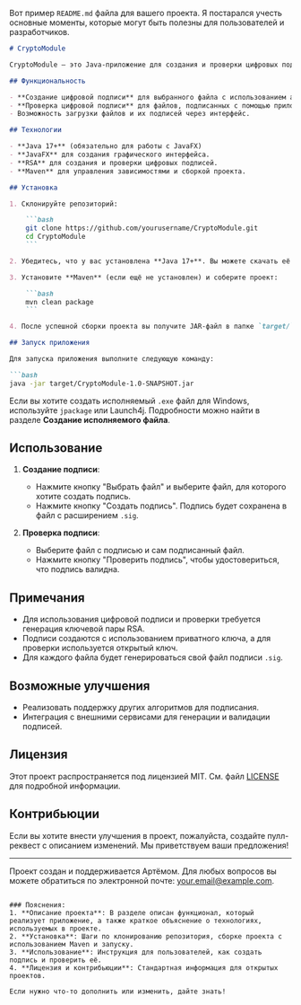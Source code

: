 Вот пример `README.md` файла для вашего проекта. Я постарался учесть основные моменты, которые могут быть полезны для пользователей и разработчиков.

```markdown
# CryptoModule

CryptoModule — это Java-приложение для создания и проверки цифровых подписей для файлов разных форматов. Приложение использует алгоритм RSA для подписи и проверки данных. Этот проект предоставляет графический интерфейс с помощью JavaFX, позволяя пользователю легко работать с цифровыми подписями.

## Функциональность

- **Создание цифровой подписи** для выбранного файла с использованием алгоритма RSA.
- **Проверка цифровой подписи** для файлов, подписанных с помощью приложения.
- Возможность загрузки файлов и их подписей через интерфейс.

## Технологии

- **Java 17+** (обязательно для работы с JavaFX)
- **JavaFX** для создания графического интерфейса.
- **RSA** для создания и проверки цифровых подписей.
- **Maven** для управления зависимостями и сборкой проекта.

## Установка

1. Склонируйте репозиторий:

    ```bash
    git clone https://github.com/yourusername/CryptoModule.git
    cd CryptoModule
    ```

2. Убедитесь, что у вас установлена **Java 17+**. Вы можете скачать её с [официального сайта Oracle](https://www.oracle.com/java/technologies/javase-jdk17-downloads.html).

3. Установите **Maven** (если ещё не установлен) и соберите проект:

    ```bash
    mvn clean package
    ```

4. После успешной сборки проекта вы получите JAR-файл в папке `target/` (например, `CryptoModule-1.0-SNAPSHOT.jar`).

## Запуск приложения

Для запуска приложения выполните следующую команду:

```bash
java -jar target/CryptoModule-1.0-SNAPSHOT.jar
```

Если вы хотите создать исполняемый `.exe` файл для Windows, используйте `jpackage` или Launch4j. Подробности можно найти в разделе **Создание исполняемого файла**.

## Использование

1. **Создание подписи**:
    - Нажмите кнопку "Выбрать файл" и выберите файл, для которого хотите создать подпись.
    - Нажмите кнопку "Создать подпись". Подпись будет сохранена в файл с расширением `.sig`.

2. **Проверка подписи**:
    - Выберите файл с подписью и сам подписанный файл.
    - Нажмите кнопку "Проверить подпись", чтобы удостовериться, что подпись валидна.

## Примечания

- Для использования цифровой подписи и проверки требуется генерация ключевой пары RSA.
- Подписи создаются с использованием приватного ключа, а для проверки используется открытый ключ.
- Для каждого файла будет генерироваться свой файл подписи `.sig`.

## Возможные улучшения

- Реализовать поддержку других алгоритмов для подписания.
- Интеграция с внешними сервисами для генерации и валидации подписей.

## Лицензия

Этот проект распространяется под лицензией MIT. См. файл [LICENSE](LICENSE) для подробной информации.

## Контрибьюции

Если вы хотите внести улучшения в проект, пожалуйста, создайте пулл-реквест с описанием изменений. Мы приветствуем ваши предложения!

---

Проект создан и поддерживается Артёмом. Для любых вопросов вы можете обратиться по электронной почте: [your.email@example.com](mailto:your.email@example.com).
```

### Пояснения:
1. **Описание проекта**: В разделе описан функционал, который реализует приложение, а также краткое объяснение о технологиях, используемых в проекте.
2. **Установка**: Шаги по клонированию репозитория, сборке проекта с использованием Maven и запуску.
3. **Использование**: Инструкция для пользователей, как создать подпись и проверить её.
4. **Лицензия и контрибьюции**: Стандартная информация для открытых проектов.

Если нужно что-то дополнить или изменить, дайте знать!